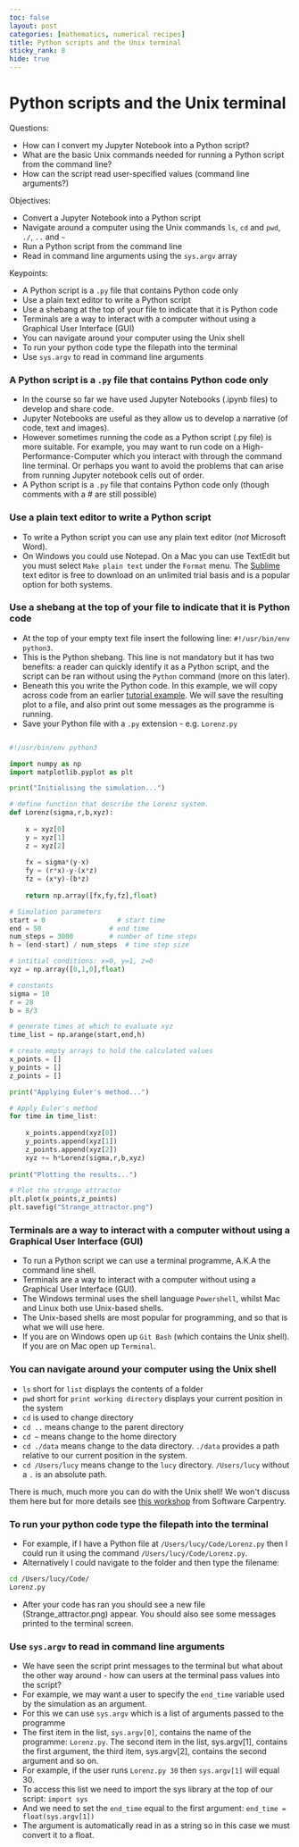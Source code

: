 ```yaml
---
toc: false
layout: post
categories: [mathematics, numerical recipes]
title: Python scripts and the Unix terminal
sticky_rank: 8
hide: true
---
```


# Python scripts and the Unix terminal

Questions:
- How can I convert my Jupyter Notebook into a Python script?
- What are the basic Unix commands needed for running a Python script from the command line?
- How can the script read user-specified values (command line arguments?)

Objectives:
- Convert a Jupyter Notebook into a Python script
- Navigate around a computer using the Unix commands `ls`, `cd` and `pwd`, `./`, `..` and `~`
- Run a Python script from the command line
- Read in command line arguments using the `sys.argv` array

Keypoints:
- A Python script is a `.py` file that contains Python code only
- Use a plain text editor to write a Python script
- Use a shebang at the top of your file to indicate that it is Python code
- Terminals are a way to interact with a computer without using a Graphical User Interface (GUI)
- You can navigate around your computer using the Unix shell
- To run your python code type the filepath into the terminal
- Use `sys.argv` to read in command line arguments

### A Python script is a `.py` file that contains Python code only

- In the course so far we have used Jupyter Notebooks (.ipynb files) to develop and share code.
- Jupyter Notebooks are useful as they allow us to develop a narrative (of code, text and images).
- However sometimes running the code as a Python script (.py file) is more suitable. For example, you may want to run code on a High-Performance-Computer which you interact with through the command line terminal. Or perhaps you want to avoid the problems that can arise from running Jupyter notebook cells out of order.
- A Python script is a `.py` file that contains Python code only (though comments with a # are still possible)

### Use a plain text editor to write a Python script

- To write a Python script you can use any plain text editor (*not* Microsoft Word).
- On Windows you could use Notepad. On a Mac you can use TextEdit but you must select `Make plain text` under the `Format` menu. The [Sublime](https://www.sublimetext.com/) text editor is free to download on an unlimited trial basis and is a popular option for both systems.

### Use a shebang at the top of your file to indicate that it is Python code

- At the top of your empty text file insert the following line: `#!/usr/bin/env python3`. 
- This is the Python shebang. This line is not mandatory but it has two benefits: a reader can quickly identify it as a Python script, and the script can be ran without using the `Python` command (more on this later).
- Beneath this you write the Python code. In this example, we will copy across code from an earlier [tutorial example](https://nu-cem.github.io/CompPhys/2021/08/02/Strange-Attractor). We will save the resulting plot to a file, and also print out some messages as the programme is running.
- Save your Python file with a `.py` extension - e.g. `Lorenz.py`

~~~python

#!/usr/bin/env python3

import numpy as np
import matplotlib.pyplot as plt

print("Initialising the simulation...")

# define function that describe the Lorenz system.
def Lorenz(sigma,r,b,xyz):
    
    x = xyz[0]
    y = xyz[1]
    z = xyz[2]
    
    fx = sigma*(y-x)
    fy = (r*x)-y-(x*z)
    fz = (x*y)-(b*z)
    
    return np.array([fx,fy,fz],float)

# Simulation parameters
start = 0                  # start time
end = 50                 # end time
num_steps = 3000         # number of time steps
h = (end-start) / num_steps  # time step size

# intitial conditions: x=0, y=1, z=0
xyz = np.array([0,1,0],float)

# constants
sigma = 10
r = 28
b = 8/3

# generate times at which to evaluate xyz
time_list = np.arange(start,end,h)

# create empty arrays to hold the calculated values
x_points = []
y_points = []
z_points = []

print("Applying Euler's method...")

# Apply Euler's method
for time in time_list:
    
    x_points.append(xyz[0])
    y_points.append(xyz[1])
    z_points.append(xyz[2])
    xyz += h*Lorenz(sigma,r,b,xyz)
    
print("Plotting the results...")

# Plot the strange attractor
plt.plot(x_points,z_points)
plt.savefig("Strange_attractor.png")

~~~

### Terminals are a way to interact with a computer without using a Graphical User Interface (GUI)

- To run a Python script we can use a terminal programme, A.K.A the command line shell.
- Terminals are a way to interact with a computer without using a Graphical User Interface (GUI).
- The Windows terminal uses the shell language `Powershell`, whilst Mac and Linux both use Unix-based shells.
- The Unix-based shells are most popular for programming, and so that is what we will use here.
- If you are on Windows open up `Git Bash` (which contains the Unix shell). If you are on Mac open up `Terminal`.

### You can navigate around your computer using the Unix shell

- `ls` short for `list` displays the contents of a folder
- `pwd` short for `print working directory` displays your current position in the system
- `cd` is used to change directory
- `cd ..` means change to the parent directory
- `cd ~` means change to the home directory
- `cd ./data` means change to the data directory. `./data` provides a path relative to our current position in the system.
- `cd /Users/lucy` means change to the `lucy` directory. `/Users/lucy` without a `.` is an absolute path.

There is much, much more you can do with the Unix shell! We won't discuss them here but for more details see [this workshop](https://swcarpentry.github.io/shell-novice/) from Software Carpentry.

### To run your python code type the filepath into the terminal

- For example, if I have a Python file at `/Users/lucy/Code/Lorenz.py` then I could run it using the command `/Users/lucy/Code/Lorenz.py`.
- Alternatively I could navigate to the folder and then type the filename:

~~~sh
cd /Users/lucy/Code/
Lorenz.py
~~~

- After your code has ran you should see a new file (Strange_attractor.png) appear. You should also see some messages printed to the terminal screen.

### Use `sys.argv` to read in command line arguments

- We have seen the script print messages to the terminal but what about the other way around - how can users at the terminal pass values into the script?
- For example, we may want a user to specify the `end_time` variable used by the simulation as an argument. 
- For this we can use `sys.argv` which is a list of arguments passed to the programme
- The first item in the list, `sys.argv[0]`, contains the name of the programme: `Lorenz.py`. The second item in the list, sys.argv[1], contains the first argument, the third item, sys.argv[2], contains the second argument and so on.
- For example, if the user runs `Lorenz.py 30` then `sys.argv[1]` will equal 30.
- To access this list we need to import the sys library at the top of our script: `import sys`
- And we need to set the `end_time` equal to the first argument: `end_time = float(sys.argv[1])`
- The argument is automatically read in as a string so in this case we must convert it to a float.
